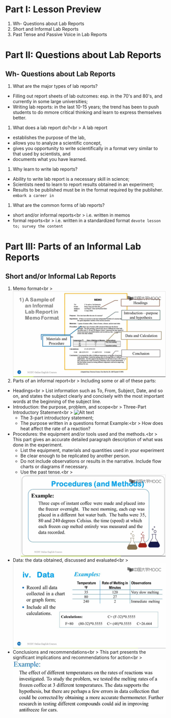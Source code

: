 # Part I: Lesson Preview
1. Wh- Questions about Lab Reports
1. Short and Informal Lab Reports
1. Past Tense and Passive Voice in Lab Reports

# Part II: Questions about Lab Reports
## Wh- Questions about Lab Reports
1. What are the major types of lab reports?
  * Filling out report sheets of lab outcomes: esp. in the 70's and 80's, and currently in some large universities;
  * Writing lab reports: in the last 10-15 years; the trend has been to push students to do mmore critical thinking and learn to express themselves better.
1. What does a lab report do?<br \>
A lab report 
  * establishes the purpose of the lab,
  * allows you to analyze a scientific concept,
  * gives you opportunity to write scientifically in a format very similar to that used by scientists, and 
  * documents what you have learned.
1. Why learn to write lab reports?
  * Ability to write lab report is a necessary skill in science;
  * Scientists need to learn to report results obtained in an experiment;
  * Results to be published must be in the format required by the publisher. `embark a career in`
1. What are the common forms of lab reports?
  * short and/or informal reports<br \>
    i.e. written in memos
  * formal reports<br \>
    i.e. written in a standardized format `devote lesson to; survey the content`

# Part III: Parts of an Informal Lab Reports
## Short and/or Informal Lab Reports
1. Memo format<br \>
  ![Alt text](./pic/26memoexa.jpg)
1. Parts of an informal report<br \>
  Including some or all of these parts:
  * Headings<br \>
    List information such as To, From, Subject, Date, and so on, and states the subject clearly and concisely with the most important words at the beginning of the subject line.
  * Introduction: the purpose, problem, and scope<br \>
  Three-Part Introductory Statement<br \>
  ![Alt text](./dic/26thpain.jpg)
    - The 3-part introductory statement;
    - The purpose written in a questions format
  Example:<br \>
    How does heat affect the rate of a reaction?
  * Procedures: the equipment and/or tools used and the methods.<br \>
  This part gives an accurate detailed paragraph description of what was done in the experiment.
    - List the equipment, materials and quantities used in your experiment
    - Be clear enough to be replicated by another person.
    - Do not include observations or results in the narrative. Include flow charts or diagrams if necessary.
    - Use the past tense.<br \>
    ![Alt text](./pic/26pro.jpg)
  * Data: the data obtained, discussed and evaluated<br \>
    ![Alt text](./pic/26data.jpg)
  * Conclusions and recommendations<br \>
    This part presents the significant implications and recommendations for action<br \>
    ![Alt text](./pic/26conrec.jpg)

